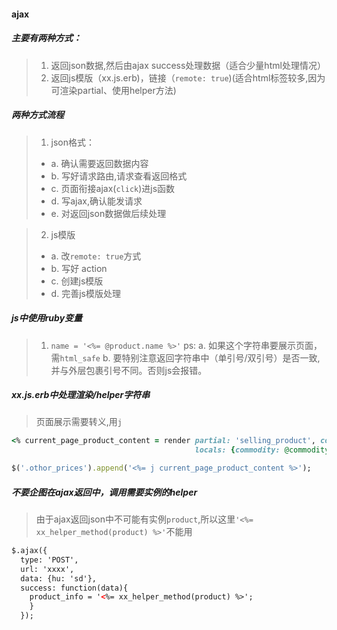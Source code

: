 #### ajax

##### 主要有两种方式：
> 1. 返回json数据,然后由ajax success处理数据（适合少量html处理情况）
> 2. 返回js模版（xx.js.erb)，链接（`remote: true`)(适合html标签较多,因为可渲染partial、使用helper方法)

##### 两种方式流程
> 1. json格式：
> - a. 确认需要返回数据内容
> - b. 写好请求路由,请求查看返回格式
> - c. 页面衔接ajax(`click`)进js函数
> - d. 写ajax,确认能发请求
> - e. 对返回json数据做后续处理

> 2. js模版
> - a. 改`remote: true`方式
> - b. 写好 action
> - c. 创建js模版
> - d. 完善js模版处理

##### js中使用ruby变量
> 1. `name = '<%= @product.name %>'`
> ps: 
> a. 如果这个字符串要展示页面，需`html_safe`
> b. 要特别注意返回字符串中（单引号/双引号）是否一致,并与外层包裹引号不同。否则js会报错。

##### xx.js.erb中处理渲染/helper字符串
> 页面展示需要转义,用`j`

```ruby
<% current_page_product_content = render partial: 'selling_product', collection: @selling_products,
                                         locals: {commodity: @commodity} %>

$('.othor_prices').append('<%= j current_page_product_content %>');
```

##### 不要企图在ajax返回中，调用需要实例的helper
> 由于ajax返回json中不可能有实例`product`,所以这里`'<%= xx_helper_method(product) %>'`不能用
```html
$.ajax({
  type: 'POST',
  url: 'xxxx',
  data: {hu: 'sd'},
  success: function(data){
    product_info = '<%= xx_helper_method(product) %>';
    }
  });
```


